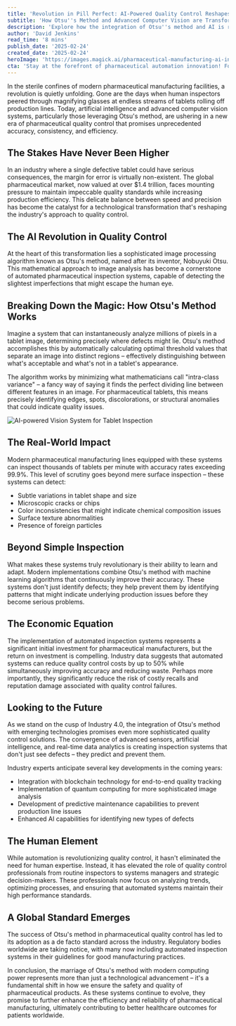 ```yaml
---
title: 'Revolution in Pill Perfect: AI-Powered Quality Control Reshapes Pharmaceutical Manufacturing'
subtitle: 'How Otsu''s Method and Advanced Computer Vision are Transforming Tablet Inspection'
description: 'Explore how the integration of Otsu''s method and AI is revolutionizing quality control in pharmaceutical manufacturing, ensuring unprecedented accuracy and efficiency in tablet inspection.'
author: 'David Jenkins'
read_time: '8 mins'
publish_date: '2025-02-24'
created_date: '2025-02-24'
heroImage: 'https://images.magick.ai/pharmaceutical-manufacturing-ai-inspection.jpg'
cta: 'Stay at the forefront of pharmaceutical automation innovation! Follow us on LinkedIn at MagickAI for regular insights and analysis on groundbreaking developments in AI-powered manufacturing.'
---
```


In the sterile confines of modern pharmaceutical manufacturing facilities, a revolution is quietly unfolding. Gone are the days when human inspectors peered through magnifying glasses at endless streams of tablets rolling off production lines. Today, artificial intelligence and advanced computer vision systems, particularly those leveraging Otsu's method, are ushering in a new era of pharmaceutical quality control that promises unprecedented accuracy, consistency, and efficiency.

## The Stakes Have Never Been Higher

In an industry where a single defective tablet could have serious consequences, the margin for error is virtually non-existent. The global pharmaceutical market, now valued at over $1.4 trillion, faces mounting pressure to maintain impeccable quality standards while increasing production efficiency. This delicate balance between speed and precision has become the catalyst for a technological transformation that's reshaping the industry's approach to quality control.

## The AI Revolution in Quality Control

At the heart of this transformation lies a sophisticated image processing algorithm known as Otsu's method, named after its inventor, Nobuyuki Otsu. This mathematical approach to image analysis has become a cornerstone of automated pharmaceutical inspection systems, capable of detecting the slightest imperfections that might escape the human eye.

## Breaking Down the Magic: How Otsu's Method Works

Imagine a system that can instantaneously analyze millions of pixels in a tablet image, determining precisely where defects might lie. Otsu's method accomplishes this by automatically calculating optimal threshold values that separate an image into distinct regions – effectively distinguishing between what's acceptable and what's not in a tablet's appearance.

The algorithm works by minimizing what mathematicians call "intra-class variance" – a fancy way of saying it finds the perfect dividing line between different features in an image. For pharmaceutical tablets, this means precisely identifying edges, spots, discolorations, or structural anomalies that could indicate quality issues.

![AI-powered Vision System for Tablet Inspection](https://images.magick.ai/pharmaceutical-manufacturing-ai-inspection.jpg)

## The Real-World Impact

Modern pharmaceutical manufacturing lines equipped with these systems can inspect thousands of tablets per minute with accuracy rates exceeding 99.9%. This level of scrutiny goes beyond mere surface inspection – these systems can detect:

- Subtle variations in tablet shape and size
- Microscopic cracks or chips
- Color inconsistencies that might indicate chemical composition issues
- Surface texture abnormalities
- Presence of foreign particles

## Beyond Simple Inspection

What makes these systems truly revolutionary is their ability to learn and adapt. Modern implementations combine Otsu's method with machine learning algorithms that continuously improve their accuracy. These systems don't just identify defects; they help prevent them by identifying patterns that might indicate underlying production issues before they become serious problems.

## The Economic Equation

The implementation of automated inspection systems represents a significant initial investment for pharmaceutical manufacturers, but the return on investment is compelling. Industry data suggests that automated systems can reduce quality control costs by up to 50% while simultaneously improving accuracy and reducing waste. Perhaps more importantly, they significantly reduce the risk of costly recalls and reputation damage associated with quality control failures.

## Looking to the Future

As we stand on the cusp of Industry 4.0, the integration of Otsu's method with emerging technologies promises even more sophisticated quality control solutions. The convergence of advanced sensors, artificial intelligence, and real-time data analytics is creating inspection systems that don't just see defects – they predict and prevent them.

Industry experts anticipate several key developments in the coming years:

- Integration with blockchain technology for end-to-end quality tracking
- Implementation of quantum computing for more sophisticated image analysis
- Development of predictive maintenance capabilities to prevent production line issues
- Enhanced AI capabilities for identifying new types of defects

## The Human Element

While automation is revolutionizing quality control, it hasn't eliminated the need for human expertise. Instead, it has elevated the role of quality control professionals from routine inspectors to systems managers and strategic decision-makers. These professionals now focus on analyzing trends, optimizing processes, and ensuring that automated systems maintain their high performance standards.

## A Global Standard Emerges

The success of Otsu's method in pharmaceutical quality control has led to its adoption as a de facto standard across the industry. Regulatory bodies worldwide are taking notice, with many now including automated inspection systems in their guidelines for good manufacturing practices.

In conclusion, the marriage of Otsu's method with modern computing power represents more than just a technological advancement – it's a fundamental shift in how we ensure the safety and quality of pharmaceutical products. As these systems continue to evolve, they promise to further enhance the efficiency and reliability of pharmaceutical manufacturing, ultimately contributing to better healthcare outcomes for patients worldwide.